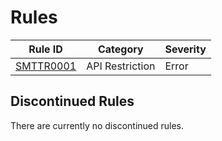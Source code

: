 # Rules

Rule ID                         | Category        | Severity
--------------------------------|-----------------|---------
[SMTTR0001](rules/SMTTR0001.md) | API Restriction | Error

## Discontinued Rules

There are currently no discontinued rules.
